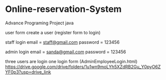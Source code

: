 # Online-reservation-System
Advance Programing Project java


user form create a user (register form to login)
                

staff login email = staff@gmail.com
      password   = 123456

admin login email = sanda@gmail.com
            password = 123456


three users are login one login form (AdminEmployeeLogin.html)
https://drive.google.com/drive/folders/1u1wn9moLYh5XZdRB2Gu_Y0pyO6ZYF0p3?usp=drive_link